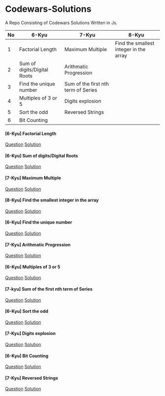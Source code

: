 # Codewars-Solutions
A Repo Consisting of Codewars Solutions Written in Js.

| No  | 6-Kyu  | 7-Kyu  | 8-Kyu  |
|---|---|---|---|
| 1  | Factorial Length  | Maximum Multiple | Find the smallest integer in the array |
| 2 | Sum of digits/Digital Roots  | Arithmatic Progression |   |
| 3 | Find the unique number | Sum of the first nth term of Series |   |
| 4 |  Multiples of 3 or 5 | Digits explosion | |
| 5 | Sort the odd | Reversed Strings | |
| 6 | Bit Counting | | | 

#### [6-Kyu] Factorial Length
[Question](https://www.codewars.com/kata/541c8630095125aba6000c00)
[Solution](https://github.com/prvnbist/Codewars-Solutions/blob/master/6-Kyu/factorial-length.js)

#### [6-Kyu] Sum of digits/Digital Roots
[Question](https://www.codewars.com/kata/541c8630095125aba6000c00)
[Solution](https://github.com/prvnbist/Codewars-Solutions/blob/master/6-Kyu/sum-of-digits.js)

#### [7-Kyu] Maximum Multiple  
[Question](https://www.codewars.com/kata/5aba780a6a176b029800041c)
[Solution](https://github.com/prvnbist/Codewars-Solutions/blob/master/7-Kyu/maximum-multiple.js)

#### [8-Kyu] Find the smallest integer in the array
[Question](https://www.codewars.com/kata/55a2d7ebe362935a210000b2)
[Solution](https://github.com/prvnbist/Codewars-Solutions/blob/master/8-Kyu/find-the-smallest-integer-in-the-array.js)

#### [6-Kyu] Find the unique number
[Question](https://www.codewars.com/kata/585d7d5adb20cf33cb000235)
[Solution](https://github.com/prvnbist/Codewars-Solutions/blob/master/6-Kyu/find-the-unique-number.js)

#### [7-Kyu] Arithmatic Progression
[Question](https://www.codewars.com/kata/55caf1fd8063ddfa8e000018)
[Solution](https://github.com/prvnbist/Codewars-Solutions/blob/master/7-Kyu/arithmatic-progression.js)

#### [6-Kyu] Multiples of 3 or 5
[Question](https://www.codewars.com/kata/514b92a657cdc65150000006)
[Solution](https://github.com/prvnbist/Codewars-Solutions/blob/master/6-Kyu/multiples-of-3-and-5.js)

#### [7-kyu] Sum of the first nth term of Series 
[Question](https://www.codewars.com/kata/555eded1ad94b00403000071)
[Solution](https://github.com/prvnbist/Codewars-Solutions/blob/master/7-Kyu/sum-of-the-first-nth-term-of-series.js)

#### [6-Kyu] Sort the odd
[Question](https://www.codewars.com/kata/578aa45ee9fd15ff4600090d)
[Solution](https://github.com/prvnbist/Codewars-Solutions/blob/master/6-Kyu/sort-the-odd.js)

#### [7-Kyu] Digits explosion
[Question](https://www.codewars.com/kata/585b1fafe08bae9988000314)
[Solution](https://github.com/prvnbist/Codewars-Solutions/blob/master/7-Kyu/digits-explosion.js)

#### [6-Kyu] Bit Counting
[Question](https://www.codewars.com/kata/526571aae218b8ee490006f4)
[Solution](https://github.com/prvnbist/Codewars-Solutions/blob/master/6-Kyu/bit-counting.js)

#### [7-Kyu] Reversed Strings
[Question](https://www.codewars.com/kata/5168bb5dfe9a00b126000018)
[Solution](https://github.com/prvnbist/Codewars-Solutions/blob/master/7-Kyu/reversed-strings.js)